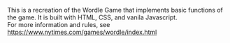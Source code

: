 This is a recreation of the Wordle Game that implements basic functions of the game. It is built with HTML, CSS, and vanila Javascript.\
For more information and rules, see https://www.nytimes.com/games/wordle/index.html
